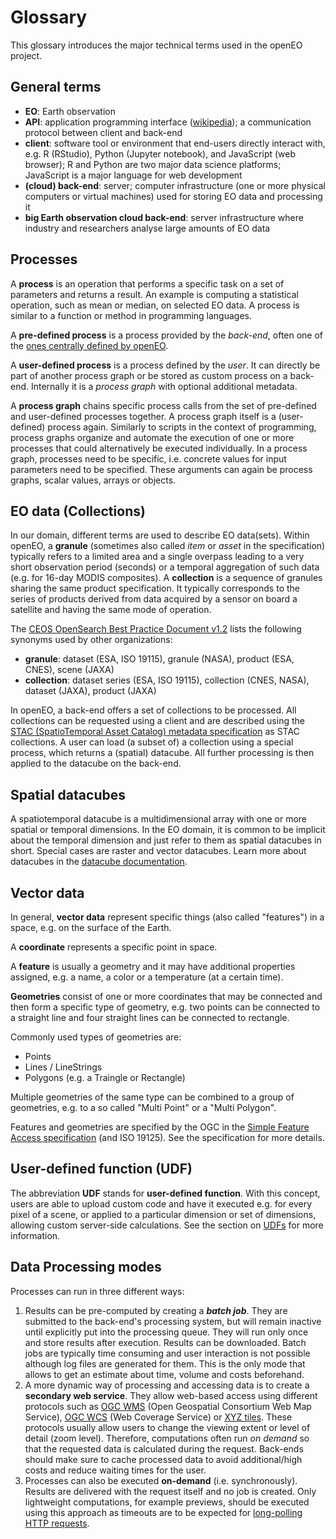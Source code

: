 # Glossary

This glossary introduces the major technical terms used in the openEO project.

## General terms

- **EO**: Earth observation
- **API**: application programming interface ([wikipedia](https://en.wikipedia.org/wiki/Application_programming_interface)); a communication protocol between client and back-end
- **client**: software tool or environment that end-users directly interact with, e.g. R (RStudio), Python (Jupyter notebook), and JavaScript (web browser); R and Python are two major data science platforms; JavaScript is a major language for web development
- **(cloud) back-end**: server; computer infrastructure (one or more physical computers or virtual machines) used for storing EO data and processing it
- **big Earth observation cloud back-end**: server infrastructure where industry and researchers analyse large amounts of EO data

## Processes

A **process** is an operation that performs a specific task on a set of parameters and returns a result. An example is computing a statistical operation, such as mean or median, on selected EO data. A process is similar to a function or method in programming languages.

A **pre-defined process** is a process provided by the *back-end*, often one of the [ones centrally defined by openEO](processes.md).

A **user-defined process** is a process defined by the *user*. It can directly be part of another process graph or be stored as custom process on a back-end. Internally it is a *process graph* with optional additional metadata.

A **process graph** chains specific process calls from the set of pre-defined and user-defined processes together. A process graph itself is a (user-defined) process again. Similarly to scripts in the context of programming, process graphs organize and automate the execution of one or more processes that could alternatively be executed individually. In a process graph, processes need to be specific, i.e. concrete values for input parameters need to be specified. These arguments can again be process graphs, scalar values, arrays or objects.

## EO data (Collections)

In our domain, different terms are used to describe EO data(sets). Within openEO, a **granule** (sometimes also called *item* or *asset* in the specification) typically refers to a limited area and a single overpass leading to a very short observation period (seconds) or a temporal aggregation of such data (e.g. for 16-day MODIS composites). A **collection** is a sequence of granules sharing the same product specification. It typically corresponds to the series of products derived from data acquired by a sensor on board a satellite and having the same mode of operation.

The [CEOS OpenSearch Best Practice Document v1.2](http://ceos.org/ourwork/workinggroups/wgiss/access/opensearch/) lists the following synonyms used by other organizations:

- **granule**: dataset (ESA, ISO 19115), granule (NASA), product (ESA, CNES), scene (JAXA)
- **collection**: dataset series (ESA, ISO 19115), collection (CNES, NASA), dataset (JAXA), product (JAXA)

In openEO, a back-end offers a set of collections to be processed. All collections can be requested using a client and are described using the [STAC (SpatioTemporal Asset Catalog) metadata specification](https://github.com/radiantearth/stac-spec) as STAC collections. A user can load (a subset of) a collection using a special process, which returns a (spatial) datacube. All further processing is then applied to the datacube on the back-end.

## Spatial datacubes

A spatiotemporal datacube is a multidimensional array with one or more spatial or temporal dimensions. In the EO domain, it is common to be implicit about the temporal dimension and just refer to them as spatial datacubes in short. Special cases are raster and vector datacubes. Learn more about datacubes in the [datacube documentation](https://openeo.org/documentation/1.0/datacubes.html).

## Vector data

In general, **vector data** represent specific things (also called "features") in a space, e.g. on the surface of the Earth.

A **coordinate** represents a specific point in space.

A **feature** is usually a geometry and it may have additional properties assigned, e.g. a name, a color or a temperature (at a certain time).

**Geometries** consist of one or more coordinates that may be connected and then form a specific type of geometry, e.g. two points can be connected to a straight line and four straight lines can be connected to rectangle.

Commonly used types of geometries are:
- Points
- Lines / LineStrings
- Polygons (e.g. a Traingle or Rectangle)

Multiple geometries of the same type can be combined to a group of geometries, e.g. to a so called "Multi Point" or a "Multi Polygon".

Features and geometries are specified by the OGC in the [Simple Feature Access specification](https://www.ogc.org/standards/sfa) (and ISO 19125). See the specification for more details.

## User-defined function (UDF)

The abbreviation **UDF** stands for **user-defined function**. With this concept, users are able to upload custom code and have it executed e.g. for every pixel of a scene, or applied to a particular dimension or set of dimensions, allowing custom server-side calculations. See the section on [UDFs](./udfs.md) for more information.

## Data Processing modes

Processes can run in three different ways:

1. Results can be pre-computed by creating a ***batch job***.  They are submitted to the back-end's processing system, but will remain inactive until explicitly put into the processing queue. They will run only once and store results after execution. Results can be downloaded. Batch jobs are typically time consuming and user interaction is not possible although log files are generated for them. This is the only mode that allows to get an estimate about time, volume and costs beforehand.
2. A more dynamic way of processing and accessing data is to create a **secondary web service**. They allow web-based access using different protocols such as [OGC WMS](http://www.opengeospatial.org/standards/wms) (Open Geospatial Consortium Web Map Service), [OGC WCS](http://www.opengeospatial.org/standards/wcs) (Web Coverage Service) or [XYZ tiles](https://wiki.openstreetmap.org/wiki/Slippy_map_tilenames). These protocols usually allow users to change the viewing extent or level of detail (zoom level). Therefore, computations often run *on demand* so that the requested data is calculated during the request. Back-ends should make sure to cache processed data to avoid additional/high costs and reduce waiting times for the user.
3. Processes can also be executed **on-demand** (i.e. synchronously). Results are delivered with the request itself and no job is created. Only lightweight computations, for example previews, should be executed using this approach as timeouts are to be expected for [long-polling HTTP requests](https://www.pubnub.com/blog/2014-12-01-http-long-polling/).
